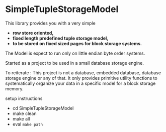 # SimpleTupleStorageModel

This library provides you with a very simple 
 * **row store oriented,**
 * **fixed length predefined tuple storage model,**
 * **to be stored on fixed sized pages for block storage systems.**

The Model is expect to run only on little endian byte order systems.

Started as a project to be used in a small database storage engine.

To reiterate : This project is not a database, embedded database, database storage engine or any of that.
It only provides primitive utility functions to systematically organize your data in a specific model for a block storage memory.

setup instructions
 * cd SimpleTupleStorageModel
 * make clean
 * make all
 * eval `make path`
